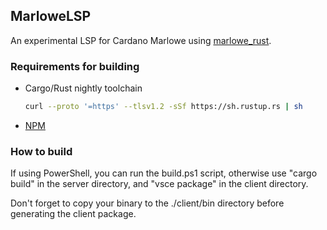 ## MarloweLSP

An experimental LSP for Cardano Marlowe using [marlowe_rust](https://github.com/OlofBlomqvist/marlowe_rust).

### Requirements for building

* Cargo/Rust nightly toolchain
   ```bash
   curl --proto '=https' --tlsv1.2 -sSf https://sh.rustup.rs | sh
   ```

* [NPM](https://www.npmjs.com/)

### How to build

If using PowerShell, you can run the build.ps1 script,
otherwise use "cargo build" in the server directory,
and "vsce package" in the client directory.

Don't forget to copy your binary to the ./client/bin directory before generating the client package.






